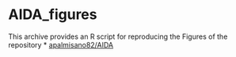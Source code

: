 # AIDA_figures
This archive provides an R script for reproducing the Figures of the repository * [apalmisano82/AIDA](https://github.com/apalmisano82/AIDA)
